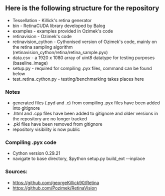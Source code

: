 ## Here is the following structure for the repository

* Tessellation - Killick's retina generator
* bin - RetinaCUDA library developed by Balog
* examples - examples provided in Ozimek's code
* retinavision - Ozimek's code
* retinavision_cython - Cythonised version of Ozimek's code, mainly on the retina sampling algorithm (retinavision_cython/retina/retina_sample.pyx)
* data.csv - a 1920 x 1080 array of uint8 datatype for testing purposes (baseline_image)
* setup.py - required for compiling .pyx files, command can be found below
* test_retina_cython.py - testing/benchmarking takes places here

### Notes

* generated files (.pyd and .c) from compiling .pyx files have been added into gitignore
* .html and .cpp files have been added to gitignore and older versions in the repository are no longer tracked
* .pkl files have been removed from gitignore
* repository visibility is now public

### Compiling .pyx code

* Cython version 0.29.21
* navigate to base directory, $python setup.py build_ext --inplace


### Sources:
* https://github.com/georgeKillick90/Retina
* https://github.com/Pozimek/RetinaVision
